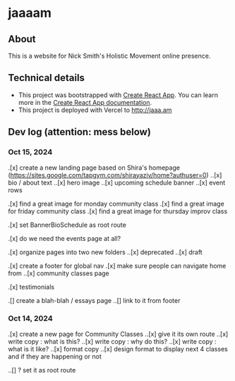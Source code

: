 # jaaaam

## About
This is a website for Nick Smith's Holistic Movement online presence.

## Technical details
* This project was bootstrapped with [Create React App](https://github.com/facebook/create-react-app). You can learn more in the [Create React App documentation](https://facebook.github.io/create-react-app/docs/getting-started).
* This project is deployed with Vercel to http://jaaa.am

## Dev log (attention: mess below)

### Oct 15, 2024
.[x] create a new landing page based on Shira's homepage (https://sites.google.com/tapgym.com/shirayaziv/home?authuser=0)
..[x] bio / about text
..[x] hero image
..[x] upcoming schedule banner
..[x] event rows

.[x] find a great image for monday community class
.[x] find a great image for friday community class
.[x] find a great image for thursday improv class

.[x] set BannerBioSchedule as root route

.[x] do we need the events page at all?

.[x] organize pages into two new folders
..[x] deprecated
..[x] draft

.[x] create a footer for global nav
.[x] make sure people can navigate home from 
..[x] community classes page

.[x] testimonials

.[] create a blah-blah / essays page
..[] link to it from footer

### Oct 14, 2024
.[x] create a new page for Community Classes
..[x] give it its own route
..[x] write copy : what is this?
..[x] write copy : why do this?
..[x] write copy : what is it like?
..[x] format copy
..[x] design format to display next 4 classes and if they are happening or not


..[] ? set it as root route
